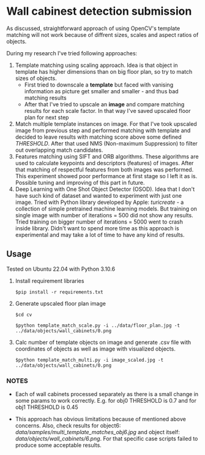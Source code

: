 # Wall cabinest detection submission

As discussed, straightforward approach of using OpenCV's template matching will not work because of diffrent sizes, scales and aspect ratios of objects.

During my research I've tried following approaches:
1. Template matching using scaling approach. Idea is that object in template has higher dimensions than on big floor plan, so try to match sizes of objects.
    * First tried to downscale a **template** but faced with vanising information as picture get smaller and smaller - and thus bad matching results
    * After that I've tried to upscale an **image** and compare matching results for each scale factor. In that way I've saved upscaled floor plan for next step
2. Match multiple template instances on image. For that I've took upscaled image from previous step and performed matching with template and decided to leave results with matching score above some defined *THRESHOLD*. After that used NMS (Non-maximum Suppression) to filter out overlapping match candidates.
3. Features matching using SIFT and ORB algorithms. These algorithms are used to calculate keypoints and descriptors (features) of images. After that matching of respectful features from both images was performed. This experiment showed poor performance at first stage so I left it as is. Possible tuning and improving of this part in future.
4. Deep Learning with One Shot Object Detector (OSOD). Idea that I don't have such kind of dataset and wanted to experiment with just one image. Tried with Python library developed by Apple: *turicreate* - a collection of simple pretrained machine learning models. But training on single image with number of iterations = 500 did not show any results. Tried training on bigger number of iterations = 5000 went to crash inside library. Didn't want to spend more time as this approach is experimental and may take a lot of time to have any kind of results.

## Usage
Tested on Ubuntu 22.04 with Python 3.10.6
1. Install requirement libraries 

    `$pip install -r requirements.txt`
2. Generate upscaled floor plan image

    `$cd cv`

    `$python template_match_scale.py -i ../data/floor_plan.jpg -t ../data/objects/wall_cabinets/0.png`
3. Calc number of template objects on image and generate .csv file with coordinates of objects as well as image with visualized objects.

    `$python template_match_multi.py -i image_scaled.jpg -t ../data/objects/wall_cabinets/0.png`

### NOTES
* Each of wall cabinets processed separately as there is a small change in some params to work correctly. E.g. for obj0 THRESHOLD is 0.7 and for obj1 THRESHOLD is 0.45 

* This approach has obvious limitations because of mentioned above concerns. Also, check results for object6: *data/samples/multi_template_matches_obj6.jpg* and object itself: *data/objects/wall_cabinets/6.png*. For that specific case scripts failed to produce some acceptable results.